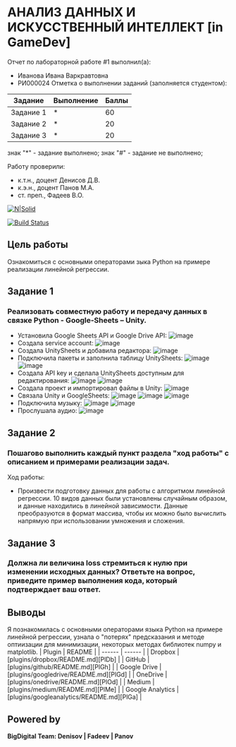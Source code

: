 # АНАЛИЗ ДАННЫХ И ИСКУССТВЕННЫЙ ИНТЕЛЛЕКТ [in GameDev]
Отчет по лабораторной работе #1 выполнил(а):
- Иванова Ивана Варкравтовна
- РИ000024
Отметка о выполнении заданий (заполняется студентом):

| Задание | Выполнение | Баллы |
| ------ | ------ | ------ |
| Задание 1 | * | 60 |
| Задание 2 | * | 20 |
| Задание 3 | * | 20 |

знак "*" - задание выполнено; знак "#" - задание не выполнено;

Работу проверили:
- к.т.н., доцент Денисов Д.В.
- к.э.н., доцент Панов М.А.
- ст. преп., Фадеев В.О.

[![N|Solid](https://cldup.com/dTxpPi9lDf.thumb.png)](https://nodesource.com/products/nsolid)

[![Build Status](https://travis-ci.org/joemccann/dillinger.svg?branch=master)](https://travis-ci.org/joemccann/dillinger)

## Цель работы
Ознакомиться с основными операторами зыка Python на примере реализации линейной регрессии.

## Задание 1
### Реализовать совместную работу и передачу данных в связке Python - Google-Sheets – Unity.
- Установила Google Sheets API и Google Drive API:
![image](https://user-images.githubusercontent.com/104152574/194777117-fe7ac4d5-5dff-4bda-927f-10d07eb55405.png)
- Создала service account:
![image](https://user-images.githubusercontent.com/104152574/194777299-03bd975b-d74a-4b1a-a7fe-7bf0ab328243.png)
- Создала UnitySheets и добавила редактора:
![image](https://user-images.githubusercontent.com/104152574/194777339-79794399-b701-43f2-a8d3-554288daca26.png)
- Подключила пакеты и заполнила таблицу UnitySheets:
![image](https://user-images.githubusercontent.com/104152574/194777939-e04b91b7-ae7e-4d6b-8d1a-0c8752643175.png)
![image](https://user-images.githubusercontent.com/104152574/194777948-4570e72f-7813-4a3a-9137-68e03c606c54.png)
- Создала API key и сделала UnitySheets доступным для редактирования:
![image](https://user-images.githubusercontent.com/104152574/194778076-e0f62289-6fe4-4f4c-a759-33e0c6e4bad2.png)
![image](https://user-images.githubusercontent.com/104152574/194778120-0ec81860-2d97-4ad5-a7aa-acc9240c6038.png)
- Создала проект и импортировал файлы в Unity:
![image](https://user-images.githubusercontent.com/104152574/194778637-f1c78108-dde5-44bd-b844-be9d49d67b73.png)
- Связала Unity и GoogleSheets:
![image](https://user-images.githubusercontent.com/104152574/194779476-d971a9d0-c558-46ac-a360-66bd9ed901c0.png)
![image](https://user-images.githubusercontent.com/104152574/194779481-96a0ba79-3097-4e03-9429-aef4ad4f0480.png)
![image](https://user-images.githubusercontent.com/104152574/194779504-e805eb4c-b917-427e-8430-3c858e31611c.png)
- Подключила музыку:
![image](https://user-images.githubusercontent.com/104152574/194779766-180a8d99-d216-4776-8a5a-767f98f368a4.png)
![image](https://user-images.githubusercontent.com/104152574/194779777-38380c69-6c2f-401f-8726-6321c7283ba4.png)
- Прослушала аудио:
![image](https://user-images.githubusercontent.com/104152574/194779801-708bbc45-5f76-4af3-82bf-4410f23250ac.png)
## Задание 2
### Пошагово выполнить каждый пункт раздела "ход работы" с описанием и примерами реализации задач.
Ход работы:
- Произвести подготовку данных для работы с алгоритмом линейной регрессии. 10 видов данных были установлены случайным образом, и данные находились в линейной зависимости. Данные преобразуются в формат массива, чтобы их можно было вычислить напрямую при использовании умножения и сложения.

## Задание 3
### Должна ли величина loss стремиться к нулю при изменении исходных данных? Ответьте на вопрос, приведите пример выполнения кода, который подтверждает ваш ответ.

## Выводы
Я познакомилась с основными операторами языка Python на примере линейной регрессии, узнала о "потерях" предсказания и методе оптиизации для минимизации, некоторых методах библиотек numpy и matplotlib.
| Plugin | README |
| ------ | ------ |
| Dropbox | [plugins/dropbox/README.md][PlDb] |
| GitHub | [plugins/github/README.md][PlGh] |
| Google Drive | [plugins/googledrive/README.md][PlGd] |
| OneDrive | [plugins/onedrive/README.md][PlOd] |
| Medium | [plugins/medium/README.md][PlMe] |
| Google Analytics | [plugins/googleanalytics/README.md][PlGa] |

## Powered by

**BigDigital Team: Denisov | Fadeev | Panov**
